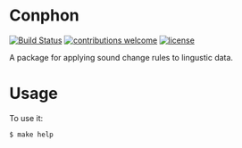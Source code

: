 # Conphon

[![Build Status](https://travis-ci.org/menzenski/conphon.svg?branch=develop)](https://travis-ci.org/menzenski/conphon) [![contributions welcome](https://img.shields.io/badge/contributions-welcome-brightgreen.svg?style=flat)](https://github.com/menzenski/conphon/issues) [![license](https://img.shields.io/github/license/menzenski/conphon.svg?style=flat)](https://github.com/menzenski/conphon/blob/develop/LICENSE.md)

A package for applying sound change rules to lingustic data.

# Usage

To use it:

    $ make help

